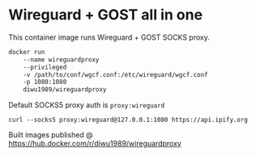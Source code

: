 # Wireguard + GOST all in one

This container image runs Wireguard + GOST SOCKS proxy.

```bash
docker run 
    --name wireguardproxy
    --privileged
    -v /path/to/conf/wgcf.conf:/etc/wireguard/wgcf.conf
    -p 1080:1080
    diwu1989/wireguardproxy
```

Default SOCKS5 proxy auth is `proxy:wireguard`
```
curl --socks5 proxy:wireguard@127.0.0.1:1080 https://api.ipify.org
```

Built images published @ https://hub.docker.com/r/diwu1989/wireguardproxy
